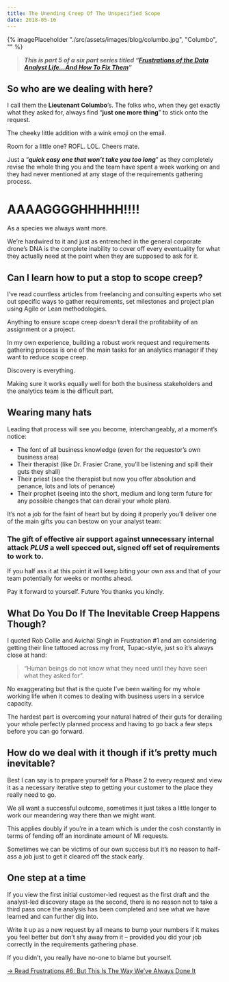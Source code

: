 ```yaml
---
title: The Unending Creep Of The Unspecified Scope
date: 2018-05-16
---
```

{% imagePlaceholder "./src/assets/images/blog/columbo.jpg", "Columbo", "" %}

> **_This is part 5 of a six part series titled &#8220;[Frustrations of the Data Analyst Life&#8230;And How To Fix Them](/articles/frustrations-of-the-data-analyst-life)&#8220;_**

## So who are we dealing with here?

I call them the **Lieutenant Columbo**’s. The folks who, when they get exactly what they asked for, always find “**just one more thing**” to stick onto the request.

The cheeky little addition with a wink emoji on the email.

Room for a little one? ROFL. LOL. Cheers mate.

Just a “_**quick easy one that won’t take you too long**_” as they completely revise the whole thing you and the team have spent a week working on and they had never mentioned at any stage of the requirements gathering process.

# AAAAGGGGHHHHH!!!!

As a species we always want more.

We’re hardwired to it and just as entrenched in the general corporate drone’s DNA is the complete inability to cover off every eventuality for what they actually need at the point when they are supposed to ask for it.

## Can I learn how to put a stop to scope creep?

I’ve read countless articles from freelancing and consulting experts who set out specific ways to gather requirements, set milestones and project plan using Agile or Lean methodologies.

Anything to ensure scope creep doesn’t derail the profitability of an assignment or a project.

In my own experience, building a robust work request and requirements gathering process is one of the main tasks for an analytics manager if they want to reduce scope creep.

Discovery is everything.

Making sure it works equally well for both the business stakeholders and the analytics team is the difficult part.

## Wearing many hats

Leading that process will see you become, interchangeably, at a moment’s notice:

  * The font of all business knowledge (even for the requestor’s own business area)
  * Their therapist (like Dr. Frasier Crane, you’ll be listening and spill their guts they shall)
  * Their priest (see the therapist but now you offer absolution and penance, lots and lots of penance)
  * Their prophet (seeing into the short, medium and long term future for any possible changes that can derail your whole plan).

It’s not a job for the faint of heart but by doing it properly you’ll deliver one of the main gifts you can bestow on your analyst team:

### The gift of effective air support against unnecessary internal attack _PLUS_ a well specced out, signed off set of requirements to work to.

If you half ass it at this point it will keep biting your own ass and that of your team potentially for weeks or months ahead.

Pay it forward to yourself. Future You thanks you kindly.

## What Do You Do If The Inevitable Creep Happens Though?

I quoted Rob Collie and Avichal Singh in Frustration #1 and am considering getting their line tattooed across my front, Tupac-style, just so it’s always close at hand:

> “Human beings do not know what they need until they have seen what they asked for”.

No exaggerating but that is the quote I’ve been waiting for my whole working life when it comes to dealing with business users in a service capacity.

The hardest part is overcoming your natural hatred of their guts for derailing your whole perfectly planned process and having to go back a few steps before you can go forward.

## How do we deal with it though if it’s pretty much inevitable?

Best I can say is to prepare yourself for a Phase 2 to every request and view it as a necessary iterative step to getting your customer to the place they really need to go.

We all want a successful outcome, sometimes it just takes a little longer to work our meandering way there than we might want.

This applies doubly if you’re in a team which is under the cosh constantly in terms of fending off an inordinate amount of MI requests.

Sometimes we can be victims of our own success but it’s no reason to half-ass a job just to get it cleared off the stack early.

## One step at a time

If you view the first initial customer-led request as the first draft and the analyst-led discovery stage as the second, there is no reason not to take a third pass once the analysis has been completed and see what we have learned and can further dig into.

Write it up as a new request by all means to bump your numbers if it makes you feel better but don’t shy away from it – provided you did your job correctly in the requirements gathering phase.

If you didn’t, you really have no-one to blame but yourself.

[-> Read Frustrations #6: But This Is The Way We’ve Always Done It](/articles/but-this-is-the-way-weve-always-done-it)